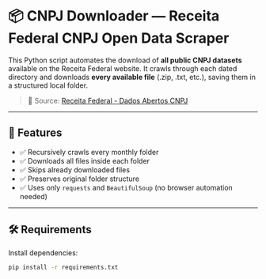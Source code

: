# 📦 CNPJ Downloader — Receita Federal CNPJ Open Data Scraper

This Python script automates the download of **all public CNPJ datasets** available on the Receita Federal website. It crawls through each dated directory and downloads **every available file** (.zip, .txt, etc.), saving them in a structured local folder.

> 🔗 Source: [Receita Federal - Dados Abertos CNPJ](https://arquivos.receitafederal.gov.br/dados/cnpj/dados_abertos_cnpj/)

---

## 🚀 Features

- ✅ Recursively crawls every monthly folder
- ✅ Downloads all files inside each folder
- ✅ Skips already downloaded files
- ✅ Preserves original folder structure
- ✅ Uses only `requests` and `BeautifulSoup` (no browser automation needed)

---

## 🛠️ Requirements

Install dependencies:

```bash
pip install -r requirements.txt

